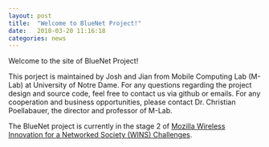 ```yaml
---
layout: post
title:  "Welcome to BlueNet Project!"
date:   2018-03-20 11:16:18
categories: news
---
```


Welcome to the site of BlueNet Project!

This porject is maintained by Josh and Jian from Mobile Computing Lab (M-Lab) at University of Notre Dame. For any questions regarding the project design and source code, feel free to contact us via github or emails. For any cooperation and business opportunities, please contact Dr. Christian Poellabauer, the director and professor of M-Lab.

The BlueNet project is currently in the stage 2 of [Mozilla Wireless Innovation for a Networked Society (WINS) Challenges][wins].

[wins]: https://wirelesschallenge.mozilla.org/#about